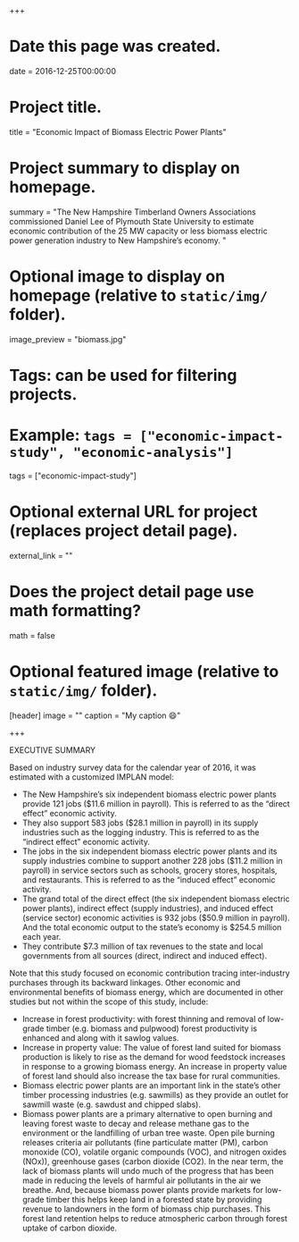 +++
# Date this page was created.
date = 2016-12-25T00:00:00

# Project title.
title = "Economic Impact of Biomass Electric Power Plants"

# Project summary to display on homepage.
summary = "The New Hampshire Timberland Owners Associations commissioned Daniel Lee of Plymouth State University to estimate economic contribution of the 25 MW capacity or less biomass electric power generation industry to New Hampshire’s economy. "

# Optional image to display on homepage (relative to `static/img/` folder).
image_preview = "biomass.jpg"

# Tags: can be used for filtering projects.
# Example: `tags = ["economic-impact-study", "economic-analysis"]`
tags = ["economic-impact-study"]

# Optional external URL for project (replaces project detail page).
external_link = ""

# Does the project detail page use math formatting?
math = false

# Optional featured image (relative to `static/img/` folder).
[header]
image = ""
caption = "My caption :smile:"

+++

EXECUTIVE SUMMARY

Based on industry survey data for the calendar year of 2016, it was estimated with a customized IMPLAN model: 

*	The New Hampshire’s six independent biomass electric power plants provide 121 jobs ($11.6 million in payroll). This is referred to as the “direct effect” economic activity.
*	They also support 583 jobs ($28.1 million in payroll) in its supply industries such as the logging industry. This is referred to as the “indirect effect” economic activity.
*	The jobs in the six independent biomass electric power plants and its supply industries combine to support another 228 jobs ($11.2 million in payroll) in service sectors such as schools, grocery stores, hospitals, and restaurants. This is referred to as the “induced effect” economic activity.
*	The grand total of the direct effect (the six independent biomass electric power plants), indirect effect (supply industries), and induced effect (service sector) economic activities is 932 jobs ($50.9 million in payroll). And the total economic output to the state’s economy is $254.5 million each year.
*	They contribute $7.3 million of tax revenues to the state and local governments from all sources (direct, indirect and induced effect).

Note that this study focused on economic contribution tracing inter-industry purchases through its backward linkages. Other economic and environmental benefits of biomass energy, which are documented in other studies but not within the scope of this study, include:

*	Increase in forest productivity: with forest thinning and removal of low-grade timber (e.g. biomass and pulpwood) forest productivity is enhanced and along with it sawlog values. 
*	Increase in property value: The value of forest land suited for biomass production is likely to rise as the demand for wood feedstock increases in response to a growing biomass energy. An increase in property value of forest land should also increase the tax base for rural communities.
*	Biomass electric power plants are an important link in the state’s other timber processing industries (e.g. sawmills) as they provide an outlet for sawmill waste (e.g. sawdust and chipped slabs).   
*	Biomass power plants are a primary alternative to open burning and leaving forest waste to decay and release methane gas to the environment or the landfilling of urban tree waste.  Open pile burning releases criteria air pollutants (fine particulate matter (PM), carbon monoxide (CO), volatile organic compounds (VOC), and nitrogen oxides (NOx)), greenhouse gases (carbon dioxide (CO2). In the near term, the lack of biomass plants will undo much of the progress that has been made in reducing the levels of harmful air pollutants in the air we breathe. And, because biomass power plants provide markets for low-grade timber this helps keep land in a forested state by providing revenue to landowners in the form of biomass chip purchases. This forest land retention helps to reduce atmospheric carbon through forest uptake of carbon dioxide. 
